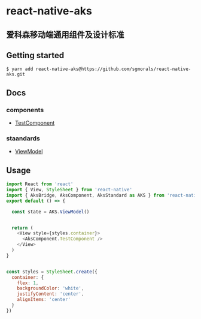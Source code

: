
# react-native-aks

## 爱科森移动端通用组件及设计标准
## Getting started

`$ yarn add react-native-aks@https://github.com/sgmorals/react-native-aks.git`

## Docs
### components
* [TestComponent]()


### staandards
* [ViewModel]()



## Usage
```javascript
import React from 'react'
import { View, StyleSheet } from 'react-native'
import { AksBridge, AksComponent, AksStandard as AKS } from 'react-native-aks'
export default () => {

  const state = AKS.ViewModel()


  return (
    <View style={styles.container}>
      <AksComponent.TestComponent />
    </View>
  )
}


const styles = StyleSheet.create({
  container: {
    flex: 1,
    backgroundColor: 'white',
    justifyContent: 'center',
    alignItems: 'center'
  }
})
```
  